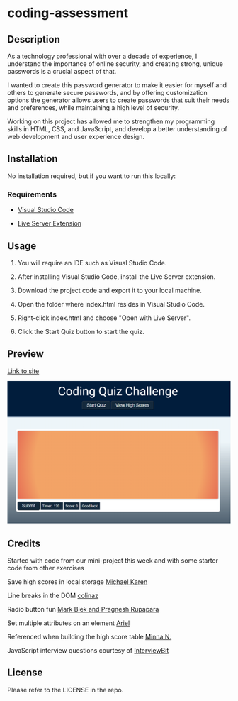 # coding-assessment

## Description

As a technology professional with over a decade of experience, I understand the importance of online security, and creating strong, unique passwords is a crucial aspect of that.

I wanted to create this password generator to make it easier for myself and others to generate secure passwords, and by offering customization options the generator allows users to create passwords that suit their needs and preferences, while maintaining a high level of security.

Working on this project has allowed me to strengthen my programming skills in HTML, CSS, and JavaScript, and develop a better understanding of web development and user experience design.

## Installation

No installation required, but if you want to run this locally:

### Requirements

- [Visual Studio Code](https://code.visualstudio.com/download)

- [Live Server Extension](https://marketplace.visualstudio.com/items?itemName=ritwickdey.LiveServer)

## Usage

1. You will require an IDE such as Visual Studio Code. 

2. After installing Visual Studio Code, install the Live Server extension.

3. Download the project code and export it to your local machine.

4. Open the folder where index.html resides in Visual Studio Code.

5. Right-click index.html and choose "Open with Live Server".

6. Click the Start Quiz button to start the quiz.

## Preview

[Link to site](https://justjenb.github.io/coding-assessment/)

![Screenshot of coding quiz challenge](./assets/images/coding-assess.png)

## Credits

Started with code from our mini-project this week and with some starter code from other exercises

Save high scores in local storage [Michael Karen](https://michael-karen.medium.com/how-to-save-high-scores-in-local-storage-7860baca9d68)

Line breaks in the DOM [colinaz](https://board.phpbuilder.com/d/10361933-resolved-adding-linebreak-using-javascript-dom/9)

Radio button fun [Mark Biek and Pragnesh Rupapara](https://stackoverflow.com/a/1423783)

Set multiple attributes on an element [Ariel](https://stackoverflow.com/a/12274782)

Referenced when building the high score table [Minna N.](https://dev.to/minna_xd/adding-a-high-score-table-to-javascript30-whack-a-mole-4adk)

JavaScript interview questions courtesy of [InterviewBit](https://www.interviewbit.com/javascript-interview-questions/)

## License

Please refer to the LICENSE in the repo.